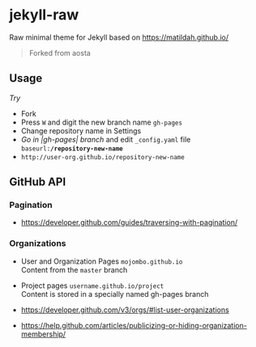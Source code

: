 # jekyll-raw

Raw minimal theme for Jekyll based on https://matildah.github.io/

> Forked from aosta

## Usage

*Try*

* Fork
* Press `W` and digit the new branch name `gh-pages`
* Change repository name in Settings
* *Go in |gh-pages| branch* and edit `_config.yaml` file `baseurl:`**`/repository-new-name`**
* `http://user-org.github.io/repository-new-name`

## GitHub API

### Pagination

* https://developer.github.com/guides/traversing-with-pagination/

### Organizations

* User and Organization Pages `mojombo.github.io`  
  Content from the `master` branch

* Project pages `username.github.io/project`  
  Content is stored in a specially named gh-pages branch

* https://developer.github.com/v3/orgs/#list-user-organizations
* https://help.github.com/articles/publicizing-or-hiding-organization-membership/
